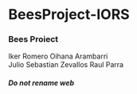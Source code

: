 # BeesProject-IORS
### Bees Proiect

Iker Romero 
Oihana Arambarri  
Julio Sebastian 
Zevallos Raul Parra 


##### Do not rename web
